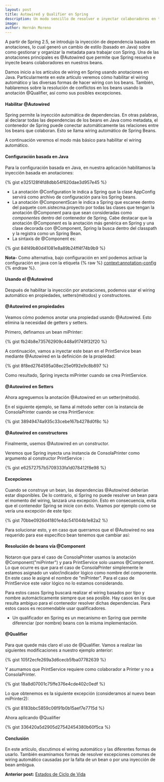 ```yaml
---
layout: post
title: Autowired y Qualifier en Spring
description: Un modo sencillo de resolver e inyectar colaboradores en tus Spring beans.
image: 
author: Hernán Moreno
---
```


A partir de Spring 2.5, se introdujo la inyección de dependencia basada en anotaciones, lo cual generó un cambio de estilo (basado en Java) sobre como gestionar y organizar la metadata para trabajar con Spring. Una de las anotaciones principales es @Autowired que permite que Spring resuelva e inyecte beans colaboradores en nuestros beans.

Damos inicio a los artículos de wiring en Spring usando anotaciones en Java. Particularmente en este artículo veremos cómo habilitar el wiring automático y las  diversas formas de hacer wiring con los beans. También, hablaremos sobre la resolución de conflictos en los beans usando la anotación @Qualifier, así como sus posibles excepciones.

#### Habilitar @Autowired
Spring permite la inyección automática de dependencias. En otras palabras, al declarar todas las dependencias de los beans en Java como metadata, el contenedor de Spring puede conectar automáticamente las relaciones entre los beans que colaboran. Esto se llama wiring automático de Spring Beans.

A continuación veremos el modo más básico para habilitar el wiring automático.

#### Configuración basada en Java
Para la configuración basada en Java, en nuestra aplicación habilitamos la inyección basada en anotaciones:

{% gist e325128f4fd8dbb54f620dae3d957e45 %}

* La anotación @Configuration le indica a Spring que la clase AppConfig servirá como archivo de configuración para los Spring beans.
* La anotación @ComponentScan le indica a Spring que escanee dentro del paquete com.sistecma.proyecto por todas las clases que tengan la anotación @Component para que sean consideradas como _componentes_ dentro del contenedor de Spring. Cabe destacar que la anotación @Component es la anotación más genérica en Spring y una clase decorada con @Component, Spring la busca dentro del classpath y la registra como un Spring Bean. 
* La sintaxis de @Component es:

{% gist 84f49b80d41081e8a89b24ff4f74b9b9 %}  

**Nota-** Como alternativa, bajo configuración en xml podemos activar la configuración en java con la etiqueta {% raw %} <context:annotation-config> {% endraw %}. 

#### Usando el @Autowired
Después de habilitar la inyección por anotaciones, podemos usar el wiring automático en propiedades, setters(métodos) y constructores.

#### @Autowired en propiedades
Veamos cómo podemos anotar una propiedad usando @Autowired. Esto elimina la necesidad de getters y setters.

Primero, definamos un bean miPrinter:

{% gist fb24b8e735762909c448a91749f32f20 %}

A continuación, vamos a inyectar este bean en el PrintService bean mediante @Autowired en la definición de la propiedad:

{% gist 8f8ed2764595a08ec25e0f92e9c8b897 %}

Como resultado, Spring inyecta miPrinter cuando se crea PrintService.

#### @Autowired en Setters
Ahora agreguemos la anotación @Autowired en un setter(método).

En el siguiente ejemplo, se llama al método setter con la instancia de ConsolaPrinter cuando se crea PrintService:

{% gist 38949474a935c33cebe167b4278d0f8c %}

#### @Autowired en constructores
Finalmente, usemos @Autowired en un constructor.

Veremos que Spring inyecta una instancia de ConsolaPrinter como argumento al constructor PrintService :

{% gist e62572757b5709333fa1d078412f8e98 %}

#### Excepciones
Cuando se construye un bean, las dependencias @Autowired deberían estar disponibles. De lo contrario, si Spring no puede resolver un bean para el momento del wiring, lanzará una excepción. Esto en consecuencia, evita que el contenedor Spring se inicie con éxito. Veamos por ejemplo como se vería una excepción de este tipo:

{% gist 70bbe0926d41801e4dc541044b1e82a2 %}

Para solucionar esto, y en caso que querramos que el @Autowired no sea requerido para ese específico bean tenemos que cambiar así:

#### Resolución de beans vía @Component
Notaron que para el caso de ConsolaPrinter usamos la anotación @Component("miPrinter") y para PrintService solo usamos @Component. Lo que ocurre es que para el caso de ConsolaPrinter simplemente le estamos asignado un valor/indicador lógico como nombre del componente. En este caso le asigné el nombre de "miPrinter". Para el caso de PrintService este valor lógico no lo estamos considerando. 

Para estos casos Spring buscará realizar el wiring basados por tipo y nombre automácticamente siempre que sea posible. Hay casos en los que resulta ambiguo para el contenedor resolver dichas dependencias. Para estos casos es recomendable usar qualificadores.

* Un qualificador en Spring es un mecanismo en Spring que permite diferenciar (por nombre) beans con la misma implementación.

#### @Qualifier
Para que quede más claro el uso de @Qualifier. Vamos a realizar las siguientes modificaciones a nuestro ejemplo anterior:

{% gist 105f2ecfe269a3d6cecb5fba07782639 %}

Y asumamos que PrintService requiere como colaborador a Printer y no a ConsolaPrinter.

{% gist 18a8d07001c75ffe376e4cde402c0edf %}

Lo que obtenemos es la siguiente excepción (consideramos al nuevo bean miPrinter2):

{% gist 8183bbc5859c06f91b0b15aef7e7715d %}

Ahora aplicando @Qualifier

{% gist 336420a5d2905d27542454380b60f5ca %}

#### Conclusión
En este artículo, discutimos el wiring automático y las diferentes formas de usarlo. También examinamos formas de resolver excepciones comunes de wiring automático causadas por la falta de un bean o por una inyección de bean ambigua.

**Anterior post:** [Estados de Ciclo de Vida](https://sistecma.github.io/2021/01/25/estados-de-ciclo-de-vida.html)

